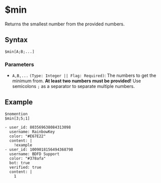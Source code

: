 # $min
Returns the smallest number from the provided numbers.

## Syntax
```
$min[A;B;...]
```

### Parameters 
- `A,B,...` `(Type: Integer || Flag: Required)`: The numbers to get the minimum from. **At least two numbers must be provided!** Use semicolons `;` as a separator to separate multiple numbers.

## Example
```
$nomention
$min[3;5;1]
```

```discord yaml
- user_id: 803569638084313098
  username: RainbowKey
  color: "#E67E22"
  content: |
    !example 
- user_id: 1009018156494368798
  username: BDFD Support
  color: "#378afa"
  bot: true
  verified: true
  content: |
    1
```
